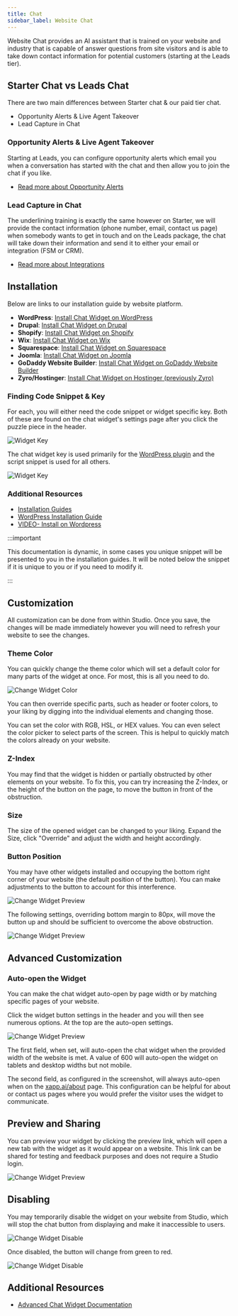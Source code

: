 ```yaml
---
title: Chat
sidebar_label: Website Chat
---
```


Website Chat provides an AI assistant that is trained on your website and industry that is capable of answer questions from site visitors and is able to take down contact information for potential customers (starting at the Leads tier).

## Starter Chat vs Leads Chat

There are two main differences between Starter chat & our paid tier chat.

- Opportunity Alerts & Live Agent Takeover
- Lead Capture in Chat

### Opportunity Alerts & Live Agent Takeover

Starting at Leads, you can configure opportunity alerts which email you when a conversation has started with the chat and then allow you to join the chat if you like.

- [Read more about Opportunity Alerts](/help/live-chat/overview)

### Lead Capture in Chat

The underlining training is exactly the same however on Starter, we will provide the contact information (phone number, email, contact us page) when somebody wants to get in touch and on the Leads package, the chat will take down their information and send it to either your email or integration (FSM or CRM).

- [Read more about Integrations](/help/integrations.md)

## Installation

Below are links to our installation guide by website platform.

- **WordPress**: [Install Chat Widget on WordPress](/help/install/wordpress)
- **Drupal**: [Install Chat Widget on Drupal](/help/install/drupal)
- **Shopify**: [Install Chat Widget on Shopify](/help/install/shopify)
- **Wix**: [Install Chat Widget on Wix](/help/install/wix)
- **Squarespace**: [Install Chat Widget on Squarespace](/help/install/squarespace)
- **Joomla**: [Install Chat Widget on Joomla](/help/install/joomla)
- **GoDaddy Website Builder**: [Install Chat Widget on GoDaddy Website Builder](/help/install/godaddy)
- **Zyro/Hostinger**: [Install Chat Widget on Hostinger (previously Zyro)](/help/install/zyro)

### Finding Code Snippet & Key

For each, you will either need the code snippet or widget specific key. Both of these are found on the chat widget's settings page after you click the puzzle piece in the header.

<div className="centered-image-container">
<img src="/img/channel/widget/chat-widget-installation-snippet.png" alt="Widget Key"/>
</div>

The chat widget key is used primarily for the [WordPress plugin](/help/install/wordpress) and the script snippet is used for all others.

<div className="centered-image-container">
<img src="/img/channel/widget/chat-widget-key.png" alt="Widget Key"/>
</div>

### Additional Resources

- [Installation Guides](/help/install/)
- [WordPress Installation Guide](/help/install/wordpress.md)
- [VIDEO- Install on Wordpress](https://www.youtube.com/watch?v=6x739gsVTt4&list=PLj26gRljku8BiAVezV9wNvyHrSeF_DRa8&index=14)

:::important

This documentation is dynamic, in some cases you unique snippet will be presented to you in the installation guides. It will be noted below the snippet if it is unique to you or if you need to modify it.

:::

## Customization

All customization can be done from within Studio. Once you save, the changes will be made immediately however you will need to refresh your website to see the changes.

### Theme Color

You can quickly change the theme color which will set a default color for many parts of the widget at once. For most, this is all you need to do.

   <div className="centered-image-container">
   <img src="/img/channel/widget/chat-widget-change-color.gif" alt="Change Widget Color"/>
   </div>

You can then override specific parts, such as header or footer colors, to your liking by digging into the individual elements and changing those.

You can set the color with RGB, HSL, or HEX values. You can even select the color picker to select parts of the screen. This is helpul to quickly match the colors already on your website.

### Z-Index

You may find that the widget is hidden or partially obstructed by other elements on your website. To fix this, you can try increasing the Z-Index, or the height of the button on the page, to move the button in front of the obstruction.

### Size

The size of the opened widget can be changed to your liking. Expand the Size, click "Override" and adjust the width and height accordingly.

### Button Position

You may have other widgets installed and occupying the bottom right corner of your website (the default position of the button). You can make adjustments to the button to account for this interference.

   <div className="centered-image-container">
   <img src="/img/channel/widget/widget-button-overlap.png" alt="Change Widget Preview"/>
   </div>

The following settings, overriding bottom margin to 80px, will move the button up and should be sufficient to overcome the above obstruction.

   <div className="centered-image-container">
   <img src="/img/channel/widget/chat-widget-adjust-button-position.png" alt="Change Widget Preview"/>
   </div>

## Advanced Customization

### Auto-open the Widget

You can make the chat widget auto-open by page width or by matching specific pages of your website.

Click the widget button settings in the header and you will then see numerous options. At the top are the auto-open settings.

   <div className="centered-image-container">
   <img src="/img/channel/widget/chat-widget-auto-open-settings.png" alt="Change Widget Preview"/>
   </div>

The first field, when set, will auto-open the chat widget when the provided width of the website is met. A value of 600 will auto-open the widget on tablets and desktop widths but not mobile.

The second field, as configured in the screenshot, will always auto-open when on the [xapp.ai/about](https://xapp.ai/about) page. This configuration can be helpful for about or contact us pages where you would prefer the visitor uses the widget to communicate.

## Preview and Sharing

You can preview your widget by clicking the preview link, which will open a new tab with the widget as it would appear on a website. This link can be shared for testing and feedback purposes and does not require a Studio login.

   <div className="centered-image-container">
   <img src="/img/channel/widget/chat-widget-preview-link.png" alt="Change Widget Preview"/>
   </div>

## Disabling

You may temporarily disable the widget on your website from Studio, which will stop the chat button from displaying and make it inaccessible to users.

   <div className="centered-image-container">
   <img src="/img/channel/widget/chat-widget-disable.png" alt="Change Widget Disable"/>
   </div>

Once disabled, the button will change from green to red.

   <div className="centered-image-container">
   <img src="/img/disable-the-widget.gif" alt="Change Widget Disable"/>
   </div>

## Additional Resources

- [Advanced Chat Widget Documentation](/docs/channels/channel-chat-widget)
